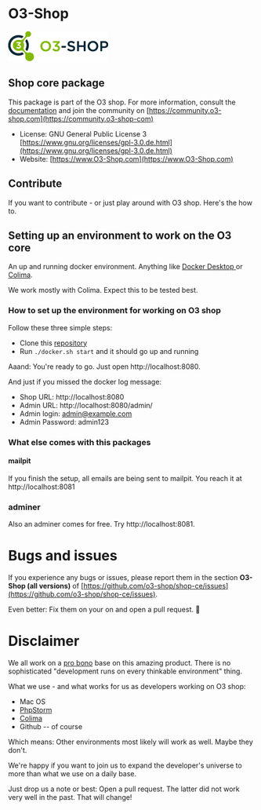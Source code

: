 # O3-Shop

![O3-Shop logo](https://raw.githubusercontent.com/o3-shop/o3-documentation/refs/heads/main/source/assets/logo.png "O3-Shop")

## Shop core package

This package is part of the O3 shop. For more information, consult the [documentation](https://docs.o3-shop.com) and join the community on [https://community.o3-shop.com](https://community.o3-shop-com)

- License: GNU General Public License 3 [https://www.gnu.org/licenses/gpl-3.0.de.html](https://www.gnu.org/licenses/gpl-3.0.de.html)
- Website: [https://www.O3-Shop.com](https://www.O3-Shop.com)

## Contribute

If you want to contribute - or just play around with O3 shop. Here's the how to.

## Setting up an environment to work on the O3 core

An up and running docker environment. Anything like [Docker Desktop ](https://www.docker.com/products/docker-desktop/) or [Colima](https://formulae.brew.sh/formula/colima). 

We work mostly with Colima. Expect this to be tested best.

### How to set up the environment for working on O3 shop

Follow these three simple steps:

- Clone this [repository](https://github.com/o3-shop/shop-ce)
- Run `./docker.sh start` and it should go up and running 

Aaand: You're ready to go. Just open http://localhost:8080. 

And just if you missed the docker log message:

- Shop URL: http://localhost:8080
- Admin URL: http://localhost:8080/admin/
- Admin login: admin@example.com
- Admin Password: admin123

### What else comes with this packages

#### mailpit

If you finish the setup, all emails are being sent to mailpit. You reach it at http://localhost:8081

### adminer

Also an adminer comes for free. Try http://localhost:8081.

# Bugs and issues

If you experience any bugs or issues, please report them in the section **O3-Shop (all versions)** of [https://github.com/o3-shop/shop-ce/issues](https://github.com/o3-shop/shop-ce/issues).

Even better: Fix them on your on and open a pull request. 🥳

# Disclaimer

We all work on a [pro bono](https://en.wikipedia.org/wiki/Pro_bono) base on this amazing product. There is no sophisticated "development runs on every thinkable environment" thing.

What we use - and what works for us as developers working on O3 shop:

- Mac OS
- [PhpStorm](https://www.jetbrains.com/de-de/phpstorm/)
- [Colima](https://formulae.brew.sh/formula/colima)
- Github -- of course

Which means: Other environments most likely will work as well. Maybe they don't.

We're happy if you want to join us to expand the developer's universe to more than what we use on a daily base.

Just drop us a note or best: Open a pull request. The latter did not work very well in the past. That will change! 
